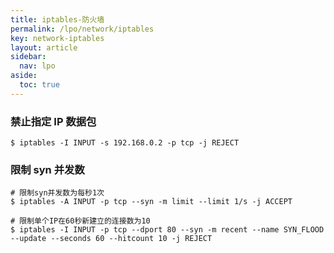 ```yaml
---
title: iptables-防火墙
permalink: /lpo/network/iptables
key: network-iptables
layout: article
sidebar:
  nav: lpo
aside:
  toc: true
---
```


<!--more-->

### 禁止指定 IP 数据包

```shell
$ iptables -I INPUT -s 192.168.0.2 -p tcp -j REJECT
```

### 限制 syn 并发数

```shell
# 限制syn并发数为每秒1次
$ iptables -A INPUT -p tcp --syn -m limit --limit 1/s -j ACCEPT

# 限制单个IP在60秒新建立的连接数为10
$ iptables -I INPUT -p tcp --dport 80 --syn -m recent --name SYN_FLOOD --update --seconds 60 --hitcount 10 -j REJECT
```
